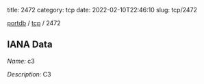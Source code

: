 title: 2472
category: tcp
date: 2022-02-10T22:46:10
slug: tcp/2472

[portdb](/) / [tcp](/category/tcp.html) / 2472


## IANA Data

_Name:_ c3

_Description:_ C3

